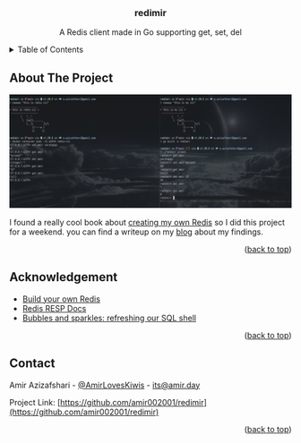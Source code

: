<a name="readme-top"></a>

<!-- PROJECT LOGO -->
<br />
<div align="center">
<h3 align="center">redimir</h3>

<p align="center">
    A Redis client made in Go supporting get, set, del
    <br />
    <!-- <a href="https://github.com/amir002001/redimir"><strong>Explore the docs »</strong></a> -->
  </p>
</div>

<!-- TABLE OF CONTENTS -->
<details>
  <summary>Table of Contents</summary>
  <ol>
    <li>
      <a href="#about-the-project">About The Project</a>
      <ul>
        <li><a href="#built-with">Built With</a></li>
      </ul>
    </li>
    <li><a href="#acknowledgement">Acknowledgement</a></li>
    <li><a href="#contact">Contact</a></li>
  </ol>
</details>

## About The Project

![redimir Screenshot](./docs/assets/screenshot.jpg)

I found a really cool book about [creating my own Redis](#acknowledgement) so I
did this project for a weekend. you can find a writeup on my
[blog](https://amir.day/projects/redimir) about my findings.

<p align="right">(<a href="#readme-top">back to top</a>)</p>

## Acknowledgement

- [Build your own Redis](https://build-your-own.org/redis/)
- [Redis RESP Docs](https://redis.io/docs/reference/protocol-spec/)
- [Bubbles and sparkles: refreshing our SQL shell](https://www.cockroachlabs.com/blog/cockroachdb-cli-improvements/)

<p align="right">(<a href="#readme-top">back to top</a>)</p>

## Contact

Amir Azizafshari - [@AmirLovesKiwis](https://twitter.com/amirloveskiwis) -
its@amir.day

Project Link:
[https://github.com/amir002001/redimir](https://github.com/amir002001/redimir)

<p align="right">(<a href="#readme-top">back to top</a>)</p>

[contributors-shield]: https://img.shields.io/github/contributors/amir002001/redimir.svg?style=for-the-badge
[contributors-url]: https://github.com/amir002001/redimir/graphs/contributors
[forks-shield]: https://img.shields.io/github/forks/amir002001/redimir.svg?style=for-the-badge
[forks-url]: https://github.com/amir002001/redimir/network/members
[stars-shield]: https://img.shields.io/github/stars/amir002001/redimir.svg?style=for-the-badge
[stars-url]: https://github.com/amir002001/redimir/stargazers

